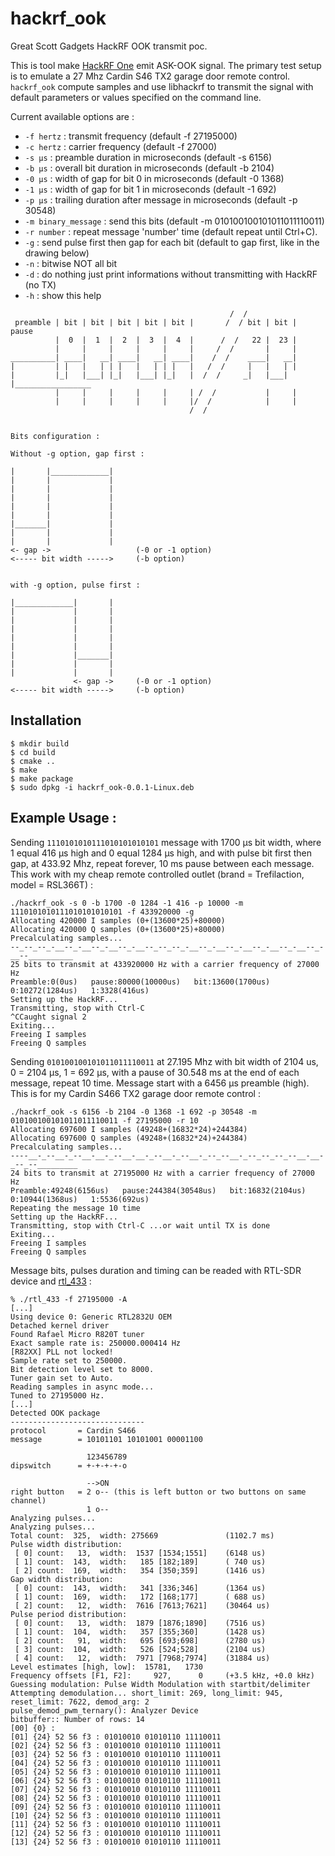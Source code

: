 # hackrf_ook
Great Scott Gadgets HackRF OOK transmit poc.

This is tool make [HackRF One](https://greatscottgadgets.com/hackrf) emit ASK-OOK signal. The primary test setup is to emulate a 27 Mhz Cardin S46 TX2 garage door remote control.
`hackrf_ook` compute samples and use libhackrf to transmit the signal with default parameters or values specified on the command line.

Current available options are :

- `-f hertz` : transmit frequency (default -f 27195000)
- `-c hertz` : carrier frequency (default -f 27000)
- `-s µs` : preamble duration in microseconds (default -s 6156)
- `-b µs` : overall bit duration in microseconds (default -b 2104)
- `-0 µs` : width of gap for bit 0 in microseconds (default -0 1368)
- `-1 µs` : width of gap for bit 1 in microseconds (default -1 692)
- `-p µs` : trailing duration after message in microseconds (default -p 30548)
- `-m binary_message` : send this bits  (default -m 010100100101011011110011)
- `-r number` : repeat message 'number' time (default repeat until Ctrl+C).
- `-g` : send pulse first then gap for each bit (default to gap first, like in the drawing below)
- `-n` : bitwise NOT all bit
- `-d` : do nothing just print informations without transmitting with HackRF (no TX)
- `-h` : show this help

```
                                                 /  /
 preamble | bit | bit | bit | bit | bit |       /  / bit | bit |     pause
          |  0  |  1  |  2  |  3  |  4  |      /  /   22 |  23 |
          |     |     |     |     |     |     /  /       |     |
__________| ____|   __| ____|   __| ____|    /  /    ____|   __|
|         | |   |   | | |   |   | | |   |   /  /     |   |   | |
|         |_|   |___| |_|   |___| |_|   |  /  /     _|   |___| |_________________
          |     |     |     |     |     | /  /           |     |
          |     |     |     |     |     |/  /            |     |
                                        /  /


Bits configuration :

Without -g option, gap first :

|       |_____________|
|       |             |
|       |             |
|       |             |
|       |             |
|       |             |
|_______|             |
|       |             |
|       |             |
<- gap ->                   (-0 or -1 option)
<----- bit width ----->     (-b option)


with -g option, pulse first :

|_____________|       |
|             |       |
|             |       |
|             |       |
|             |       |
|             |       |
|             |_______|
|             |       |
|             |       |
              <- gap ->     (-0 or -1 option)
<----- bit width ----->     (-b option)
```

## Installation

```
$ mkdir build
$ cd build
$ cmake ..
$ make
$ make package
$ sudo dpkg -i hackrf_ook-0.0.1-Linux.deb
```


## Example Usage :

Sending `1110101010111010101010101` message with 1700 µs bit width, where 1 equal 416 µs high and 0 equal 1284 µs high, and with pulse bit first then gap, at 433.92 Mhz, repeat forever, 10 ms pause between each message. This work with my cheap remote controlled outlet (brand = Trefilaction, model = RSL366T) :

```
./hackrf_ook -s 0 -b 1700 -0 1284 -1 416 -p 10000 -m 1110101010111010101010101 -f 433920000 -g
Allocating 420000 I samples (0+(13600*25)+80000)
Allocating 420000 Q samples (0+(13600*25)+80000)
Precalculating samples...
--_--_--_-__--_-__--_-__--_-__--_--_--_-__--_-__--_-__--_-__--_-__--_-__--__________
25 bits to transmit at 433920000 Hz with a carrier frequency of 27000 Hz
Preamble:0(0us)   pause:80000(10000us)   bit:13600(1700us)   0:10272(1284us)   1:3328(416us)
Setting up the HackRF...
Transmitting, stop with Ctrl-C
^CCaught signal 2
Exiting...
Freeing I samples
Freeing Q samples
```

Sending `010100100101011011110011` at 27.195 Mhz with bit width of 2104 us, 0 = 2104 µs, 1 = 692 µs, with a pause of 30.548 ms at the end of each message, repeat 10 time. Message start with a 6456 µs preamble (high). This is for my Cardin S466 TX2 garage door remote control :

```
./hackrf_ook -s 6156 -b 2104 -0 1368 -1 692 -p 30548 -m 010100100101011011110011 -f 27195000 -r 10
Allocating 697600 I samples (49248+(16832*24)+244384)
Allocating 697600 Q samples (49248+(16832*24)+244384)
Precalculating samples...
----__-_--__-_--__-__-_--__-__-_--__-_--__-_--_--__-_--_--_--_--__-__-_--_--_________
24 bits to transmit at 27195000 Hz with a carrier frequency of 27000 Hz
Preamble:49248(6156us)   pause:244384(30548us)   bit:16832(2104us)   0:10944(1368us)   1:5536(692us)
Repeating the message 10 time
Setting up the HackRF...
Transmitting, stop with Ctrl-C ...or wait until TX is done
Exiting...
Freeing I samples
Freeing Q samples
```

Message bits, pulses duration and timing can be readed with RTL-SDR device and [rtl_433](https://github.com/merbanan/rtl_433) :

```
% ./rtl_433 -f 27195000 -A
[...]
Using device 0: Generic RTL2832U OEM
Detached kernel driver
Found Rafael Micro R820T tuner
Exact sample rate is: 250000.000414 Hz
[R82XX] PLL not locked!
Sample rate set to 250000.
Bit detection level set to 8000.
Tuner gain set to Auto.
Reading samples in async mode...
Tuned to 27195000 Hz.
[...]
Detected OOK package
------------------------------
protocol       = Cardin S466
message        = 10101101 10101001 00001100 

                 123456789
dipswitch      = +-+-+-+-o

                 -->ON
right button   = 2 o-- (this is left button or two buttons on same channel)
                 1 o--
Analyzing pulses...
Analyzing pulses...
Total count:  325,  width: 275669               (1102.7 ms)
Pulse width distribution:
 [ 0] count:   13,  width:  1537 [1534;1551]    (6148 us)
 [ 1] count:  143,  width:   185 [182;189]      ( 740 us)
 [ 2] count:  169,  width:   354 [350;359]      (1416 us)
Gap width distribution:
 [ 0] count:  143,  width:   341 [336;346]      (1364 us)
 [ 1] count:  169,  width:   172 [168;177]      ( 688 us)
 [ 2] count:   12,  width:  7616 [7613;7621]    (30464 us)
Pulse period distribution:
 [ 0] count:   13,  width:  1879 [1876;1890]    (7516 us)
 [ 1] count:  104,  width:   357 [355;360]      (1428 us)
 [ 2] count:   91,  width:   695 [693;698]      (2780 us)
 [ 3] count:  104,  width:   526 [524;528]      (2104 us)
 [ 4] count:   12,  width:  7971 [7968;7974]    (31884 us)
Level estimates [high, low]:  15781,   1730
Frequency offsets [F1, F2]:     927,      0     (+3.5 kHz, +0.0 kHz)
Guessing modulation: Pulse Width Modulation with startbit/delimiter
Attempting demodulation... short_limit: 269, long_limit: 945, reset_limit: 7622, demod_arg: 2
pulse_demod_pwm_ternary(): Analyzer Device 
bitbuffer:: Number of rows: 14 
[00] {0} : 
[01] {24} 52 56 f3 : 01010010 01010110 11110011 
[02] {24} 52 56 f3 : 01010010 01010110 11110011 
[03] {24} 52 56 f3 : 01010010 01010110 11110011 
[04] {24} 52 56 f3 : 01010010 01010110 11110011 
[05] {24} 52 56 f3 : 01010010 01010110 11110011 
[06] {24} 52 56 f3 : 01010010 01010110 11110011 
[07] {24} 52 56 f3 : 01010010 01010110 11110011 
[08] {24} 52 56 f3 : 01010010 01010110 11110011 
[09] {24} 52 56 f3 : 01010010 01010110 11110011 
[10] {24} 52 56 f3 : 01010010 01010110 11110011 
[11] {24} 52 56 f3 : 01010010 01010110 11110011 
[12] {24} 52 56 f3 : 01010010 01010110 11110011 
[13] {24} 52 56 f3 : 01010010 01010110 11110011 
```
